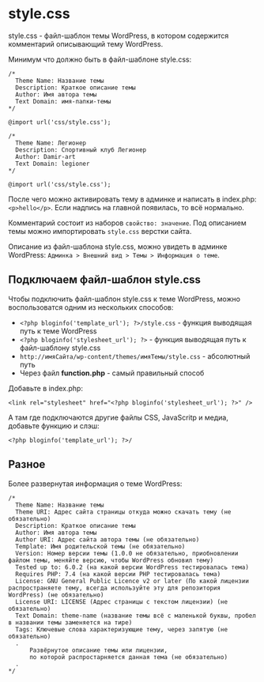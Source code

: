 # style.css
style.css - файл-шаблон темы WordPress, в котором содержится комментарий описывающий тему WordPress.

Минимум что должно быть в файл-шаблоне style.css:

    /*
      Theme Name: Название темы
      Description: Краткое описание темы
      Author: Имя автора темы
      Text Domain: имя-папки-темы
    */

    @import url('css/style.css');

    /*
      Theme Name: Легионер
      Description: Спортивный клуб Легионер
      Author: Damir-art
      Text Domain: legioner
    */

    @import url('css/style.css');

После чего можно активировать тему в админке и написать в index.php: `<p>hello</p>`. Если надпись на главной появилась, то всё нормально.

Комментарий состоит из наборов `свойство: значение`. Под описанием темы можно импортировать `style.css` верстки сайта.

Описание из файл-шаблона style.css, можно увидеть в админке WordPress: `Админка > Внешний вид > Темы > Информация о теме`.

## Подключаем файл-шаблон style.css
Чтобы подключить файл-шаблон style.css к теме WordPress, можно воспользоватся одним из нескольких способов:

- `<?php bloginfo('template_url'); ?>/style.css` - функция выводящая путь к теме WordPress
- `<?php bloginfo('stylesheet_url'); ?>` - функция выводящая путь к файл-шаблону style.css
- `http://имяСайта/wp-content/themes/имяТемы/style.css` - абсолютный путь
- Через файл **function.php** - самый правильный способ

Добавьте в index.php:

    <link rel="stylesheet" href="<?php bloginfo('stylesheet_url'); ?>" />

А там где подключаются другие файлы CSS, JavaScritp и медиа, добавьте функцию и слэш:

    <?php bloginfo('template_url'); ?>/

## Разное
Более развернутая информация о теме WordPress:

    /*
      Theme Name: Название темы
      Theme URI: Адрес сайта страницы откуда можно скачать тему (не обязательно)
      Description: Краткое описание темы
      Author: Имя автора темы
      Author URI: Адрес сайта автора темы (не обязательно)
      Template: Имя родительской темы (не обязательно)
      Version: Номер версии темы (1.0.0 не обязательно, приобновлении файлом темы, меняйте версию, чтобы WordPress обновил тему)
      Tested up to: 6.0.2 (на какой версии WordPress тестировалась тема)
      Requires PHP: 7.4 (на какой версии PHP тестировалась тема)
      License: GNU General Public Licence v2 or later (По какой лицензии распространяете тему, всегда используйте эту для репозитория WordPress) (не обязательно)
      License URI: LICENSE (Адрес страницы с текстом лицензии) (не обязательно)
      Text Domain: theme-name (название темы всё с маленькой буквы, пробел в названии темы заменяется на тире)
      Tags: Ключевые слова характеризующие тему, через запятую (не обязательно)
      .
          Развёрнутое описание темы или лицензии,
          по которой распростарняется данная тема (не обязательно)
      .
    */
